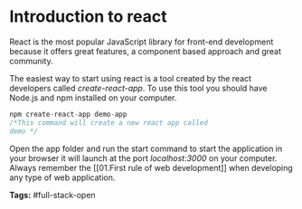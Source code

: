 # Introduction to react
React is the most popular JavaScript library for front-end development because it offers great features, a component based approach and great community.

The easiest way to start using react is a tool created by the react developers called *create-react-app*. To use this tool you should have Node.js and npm installed on your computer.

```js
npm create-react-app demo-app 
/*This command will create a new react app called 
demo */
```

Open the app folder and run the start command to start the application in your browser it will launch at the port *localhost:3000* on your computer. Always remember the [[01.First rule of web development]] when developing any type of web application.

**Tags:** #full-stack-open